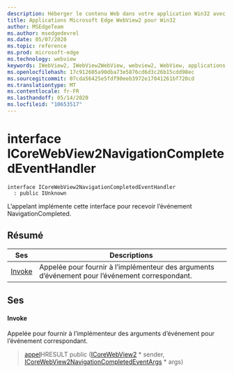 ```yaml
---
description: Héberger le contenu Web dans votre application Win32 avec le contrôle Microsoft Edge WebView2
title: Applications Microsoft Edge WebView2 pour Win32
author: MSEdgeTeam
ms.author: msedgedevrel
ms.date: 05/07/2020
ms.topic: reference
ms.prod: microsoft-edge
ms.technology: webview
keywords: IWebView2, IWebView2WebView, webview2, WebView, applications Win32, Win32, Edge, ICoreWebView2, ICoreWebView2Controller, contrôle de navigateur, html Edge
ms.openlocfilehash: 17c912605a90dba73e5876cd6d3c26b15cdd98ec
ms.sourcegitcommit: 07cda56425e5fdf90eeb3972e17041261bf720cd
ms.translationtype: MT
ms.contentlocale: fr-FR
ms.lasthandoff: 05/14/2020
ms.locfileid: "10653517"
---
```

# interface ICoreWebView2NavigationCompletedEventHandler 

```
interface ICoreWebView2NavigationCompletedEventHandler
  : public IUnknown
```

L’appelant implémente cette interface pour recevoir l’événement NavigationCompleted.

## Résumé

 Ses                        | Descriptions
--------------------------------|---------------------------------------------
[Invoke](#invoke) | Appelée pour fournir à l’implémenteur des arguments d’événement pour l’événement correspondant.

## Ses

#### Invoke 

Appelée pour fournir à l’implémenteur des arguments d’événement pour l’événement correspondant.

> [appel](#invoke)HRESULT public ([ICoreWebView2](icorewebview2.md) * sender, [ICoreWebView2NavigationCompletedEventArgs](icorewebview2navigationcompletedeventargs.md) * args)

